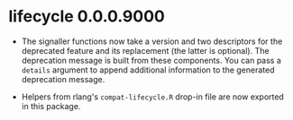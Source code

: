 
# lifecycle 0.0.0.9000

* The signaller functions now take a version and two descriptors for
  the deprecated feature and its replacement (the latter is
  optional). The deprecation message is built from these
  components. You can pass a `details` argument to append additional
  information to the generated deprecation message.

* Helpers from rlang's `compat-lifecycle.R` drop-in file are now
  exported in this package.
